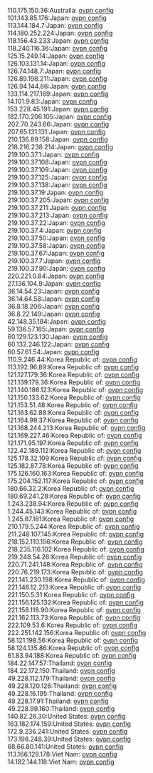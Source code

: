110.175.150.36:Australia: [ovpn config](vpn/110_175_150_36.ovpn)  
101.143.85.176:Japan: [ovpn config](vpn/101_143_85_176.ovpn)  
113.144.184.7:Japan: [ovpn config](vpn/113_144_184_7.ovpn)  
114.180.252.224:Japan: [ovpn config](vpn/114_180_252_224.ovpn)  
118.156.43.233:Japan: [ovpn config](vpn/118_156_43_233.ovpn)  
118.240.116.36:Japan: [ovpn config](vpn/118_240_116_36.ovpn)  
125.15.249.14:Japan: [ovpn config](vpn/125_15_249_14.ovpn)  
126.103.131.14:Japan: [ovpn config](vpn/126_103_131_14.ovpn)  
126.74.148.7:Japan: [ovpn config](vpn/126_74_148_7.ovpn)  
126.89.198.211:Japan: [ovpn config](vpn/126_89_198_211.ovpn)  
126.94.144.86:Japan: [ovpn config](vpn/126_94_144_86.ovpn)  
133.114.217.169:Japan: [ovpn config](vpn/133_114_217_169.ovpn)  
14.101.9.83:Japan: [ovpn config](vpn/14_101_9_83.ovpn)  
153.228.45.191:Japan: [ovpn config](vpn/153_228_45_191.ovpn)  
182.170.206.105:Japan: [ovpn config](vpn/182_170_206_105.ovpn)  
202.70.243.66:Japan: [ovpn config](vpn/202_70_243_66.ovpn)  
207.65.131.131:Japan: [ovpn config](vpn/207_65_131_131.ovpn)  
210.136.89.158:Japan: [ovpn config](vpn/210_136_89_158.ovpn)  
218.216.238.214:Japan: [ovpn config](vpn/218_216_238_214.ovpn)  
219.100.37.1:Japan: [ovpn config](vpn/219_100_37_1.ovpn)  
219.100.37.108:Japan: [ovpn config](vpn/219_100_37_108.ovpn)  
219.100.37.109:Japan: [ovpn config](vpn/219_100_37_109.ovpn)  
219.100.37.125:Japan: [ovpn config](vpn/219_100_37_125.ovpn)  
219.100.37.138:Japan: [ovpn config](vpn/219_100_37_138.ovpn)  
219.100.37.19:Japan: [ovpn config](vpn/219_100_37_19.ovpn)  
219.100.37.205:Japan: [ovpn config](vpn/219_100_37_205.ovpn)  
219.100.37.211:Japan: [ovpn config](vpn/219_100_37_211.ovpn)  
219.100.37.213:Japan: [ovpn config](vpn/219_100_37_213.ovpn)  
219.100.37.22:Japan: [ovpn config](vpn/219_100_37_22.ovpn)  
219.100.37.4:Japan: [ovpn config](vpn/219_100_37_4.ovpn)  
219.100.37.50:Japan: [ovpn config](vpn/219_100_37_50.ovpn)  
219.100.37.58:Japan: [ovpn config](vpn/219_100_37_58.ovpn)  
219.100.37.67:Japan: [ovpn config](vpn/219_100_37_67.ovpn)  
219.100.37.7:Japan: [ovpn config](vpn/219_100_37_7.ovpn)  
219.100.37.90:Japan: [ovpn config](vpn/219_100_37_90.ovpn)  
220.221.0.84:Japan: [ovpn config](vpn/220_221_0_84.ovpn)  
27.136.104.9:Japan: [ovpn config](vpn/27_136_104_9.ovpn)  
36.14.54.23:Japan: [ovpn config](vpn/36_14_54_23.ovpn)  
36.14.64.58:Japan: [ovpn config](vpn/36_14_64_58.ovpn)  
36.8.18.206:Japan: [ovpn config](vpn/36_8_18_206.ovpn)  
36.8.22.149:Japan: [ovpn config](vpn/36_8_22_149.ovpn)  
42.148.35.184:Japan: [ovpn config](vpn/42_148_35_184.ovpn)  
59.136.57.185:Japan: [ovpn config](vpn/59_136_57_185.ovpn)  
60.129.123.130:Japan: [ovpn config](vpn/60_129_123_130.ovpn)  
60.132.246.122:Japan: [ovpn config](vpn/60_132_246_122.ovpn)  
60.57.61.54:Japan: [ovpn config](vpn/60_57_61_54.ovpn)  
110.9.246.44:Korea Republic of: [ovpn config](vpn/110_9_246_44.ovpn)  
113.192.96.89:Korea Republic of: [ovpn config](vpn/113_192_96_89.ovpn)  
121.127.179.36:Korea Republic of: [ovpn config](vpn/121_127_179_36.ovpn)  
121.139.179.36:Korea Republic of: [ovpn config](vpn/121_139_179_36.ovpn)  
121.140.186.123:Korea Republic of: [ovpn config](vpn/121_140_186_123.ovpn)  
121.150.133.62:Korea Republic of: [ovpn config](vpn/121_150_133_62.ovpn)  
121.153.51.48:Korea Republic of: [ovpn config](vpn/121_153_51_48.ovpn)  
121.163.62.88:Korea Republic of: [ovpn config](vpn/121_163_62_88.ovpn)  
121.164.99.37:Korea Republic of: [ovpn config](vpn/121_164_99_37.ovpn)  
121.168.244.213:Korea Republic of: [ovpn config](vpn/121_168_244_213.ovpn)  
121.169.227.46:Korea Republic of: [ovpn config](vpn/121_169_227_46.ovpn)  
121.171.95.197:Korea Republic of: [ovpn config](vpn/121_171_95_197.ovpn)  
122.42.189.112:Korea Republic of: [ovpn config](vpn/122_42_189_112.ovpn)  
125.178.32.109:Korea Republic of: [ovpn config](vpn/125_178_32_109.ovpn)  
125.182.87.78:Korea Republic of: [ovpn config](vpn/125_182_87_78.ovpn)  
175.126.160.163:Korea Republic of: [ovpn config](vpn/175_126_160_163.ovpn)  
175.204.152.117:Korea Republic of: [ovpn config](vpn/175_204_152_117.ovpn)  
180.66.32.2:Korea Republic of: [ovpn config](vpn/180_66_32_2.ovpn)  
180.69.241.28:Korea Republic of: [ovpn config](vpn/180_69_241_28.ovpn)  
1.243.238.94:Korea Republic of: [ovpn config](vpn/1_243_238_94.ovpn)  
1.244.45.143:Korea Republic of: [ovpn config](vpn/1_244_45_143.ovpn)  
1.245.87.181:Korea Republic of: [ovpn config](vpn/1_245_87_181.ovpn)  
210.179.5.244:Korea Republic of: [ovpn config](vpn/210_179_5_244.ovpn)  
211.248.107.145:Korea Republic of: [ovpn config](vpn/211_248_107_145.ovpn)  
218.152.110.156:Korea Republic of: [ovpn config](vpn/218_152_110_156.ovpn)  
218.235.116.102:Korea Republic of: [ovpn config](vpn/218_235_116_102.ovpn)  
219.248.54.26:Korea Republic of: [ovpn config](vpn/219_248_54_26.ovpn)  
220.71.241.148:Korea Republic of: [ovpn config](vpn/220_71_241_148.ovpn)  
220.76.219.173:Korea Republic of: [ovpn config](vpn/220_76_219_173.ovpn)  
221.141.230.198:Korea Republic of: [ovpn config](vpn/221_141_230_198.ovpn)  
221.146.12.213:Korea Republic of: [ovpn config](vpn/221_146_12_213.ovpn)  
221.150.5.31:Korea Republic of: [ovpn config](vpn/221_150_5_31.ovpn)  
221.156.125.132:Korea Republic of: [ovpn config](vpn/221_156_125_132.ovpn)  
221.158.118.90:Korea Republic of: [ovpn config](vpn/221_158_118_90.ovpn)  
221.162.113.73:Korea Republic of: [ovpn config](vpn/221_162_113_73.ovpn)  
222.109.53.6:Korea Republic of: [ovpn config](vpn/222_109_53_6.ovpn)  
222.251.142.156:Korea Republic of: [ovpn config](vpn/222_251_142_156.ovpn)  
58.121.198.56:Korea Republic of: [ovpn config](vpn/58_121_198_56.ovpn)  
58.124.135.86:Korea Republic of: [ovpn config](vpn/58_124_135_86.ovpn)  
61.83.94.188:Korea Republic of: [ovpn config](vpn/61_83_94_188.ovpn)  
184.22.147.57:Thailand: [ovpn config](vpn/184_22_147_57.ovpn)  
184.22.172.150:Thailand: [ovpn config](vpn/184_22_172_150.ovpn)  
49.228.112.179:Thailand: [ovpn config](vpn/49_228_112_179.ovpn)  
49.228.120.126:Thailand: [ovpn config](vpn/49_228_120_126.ovpn)  
49.228.16.195:Thailand: [ovpn config](vpn/49_228_16_195.ovpn)  
49.228.17.91:Thailand: [ovpn config](vpn/49_228_17_91.ovpn)  
49.228.99.160:Thailand: [ovpn config](vpn/49_228_99_160.ovpn)  
140.82.26.30:United States: [ovpn config](vpn/140_82_26_30.ovpn)  
163.182.174.159:United States: [ovpn config](vpn/163_182_174_159.ovpn)  
172.9.236.241:United States: [ovpn config](vpn/172_9_236_241.ovpn)  
173.198.248.39:United States: [ovpn config](vpn/173_198_248_39.ovpn)  
68.66.80.141:United States: [ovpn config](vpn/68_66_80_141.ovpn)  
113.166.128.178:Viet Nam: [ovpn config](vpn/113_166_128_178.ovpn)  
14.182.144.118:Viet Nam: [ovpn config](vpn/14_182_144_118.ovpn)  
